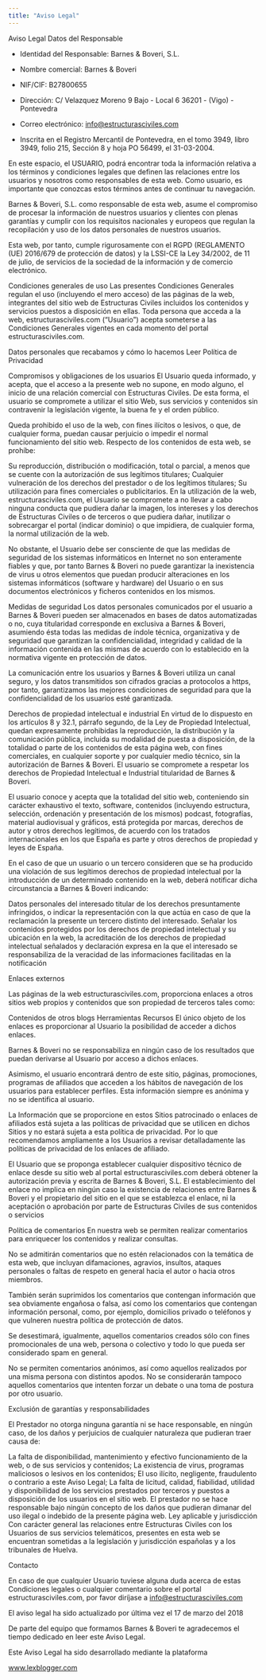 ```yaml
---
title: "Aviso Legal"
---
```

Aviso Legal
Datos del Responsable
- Identidad del Responsable: Barnes & Boveri, S.L.

- Nombre comercial:  Barnes & Boveri

- NIF/CIF: B27800655

- Dirección:  C/ Velazquez Moreno 9 Bajo - Local 6  36201  - (Vigo) - Pontevedra

- Correo electrónico: info@estructurasciviles.com

- Inscrita en el Registro Mercantil de Pontevedra, en el tomo 3949, libro 3949, folio 215, Sección 8 y hoja  PO 56499, el 31-03-2004.

En este espacio, el USUARIO, podrá encontrar toda la información relativa a los términos y condiciones legales que definen las relaciones entre los usuarios y nosotros como responsables de esta web. Como usuario, es importante que conozcas estos términos antes de continuar tu navegación.

Barnes & Boveri, S.L. como responsable de esta web, asume el compromiso de procesar la información de nuestros usuarios y clientes con plenas garantías y cumplir con los requisitos nacionales y europeos que regulan la recopilación y uso de los datos personales de nuestros usuarios.

Esta web, por tanto, cumple rigurosamente con el RGPD (REGLAMENTO (UE) 2016/679 de protección de datos) y  la LSSI-CE la Ley 34/2002, de 11 de julio, de servicios de la sociedad de la información y de comercio electrónico.

Condiciones generales de uso
Las presentes Condiciones Generales regulan el uso (incluyendo el mero acceso) de las páginas de la web, integrantes del sitio web de Estructuras Civiles incluidos los contenidos y servicios puestos a disposición en ellas. Toda persona que acceda a la web, estructurasciviles.com (“Usuario”) acepta someterse a las Condiciones Generales vigentes en cada momento del portal estructurasciviles.com.

Datos personales que recabamos y cómo lo hacemos
Leer Política de Privacidad

Compromisos y obligaciones de los usuarios
El Usuario queda informado, y acepta, que el acceso a la presente web no supone, en modo alguno, el inicio de una relación comercial con Estructuras Civiles. De esta forma, el usuario se compromete a utilizar el sitio Web, sus servicios y contenidos sin contravenir la legislación vigente, la buena fe y el orden público.

Queda prohibido el uso de la web, con fines ilícitos o lesivos, o que, de cualquier forma, puedan causar perjuicio o impedir el normal funcionamiento del sitio web. Respecto de los contenidos de esta web, se prohíbe:

Su reproducción, distribución o modificación, total o parcial, a menos que se cuente con la autorización de sus legítimos titulares;
Cualquier vulneración de los derechos del prestador o de los legítimos titulares;
Su utilización para fines comerciales o publicitarios.
En la utilización de la web, estructurasciviles.com, el Usuario se compromete a no llevar a cabo ninguna conducta que pudiera dañar la imagen, los intereses y los derechos de Estructuras Civiles o de terceros o que pudiera dañar, inutilizar o sobrecargar el portal (indicar dominio)  o que impidiera, de cualquier forma, la normal utilización de la web.

No obstante, el Usuario debe ser consciente de que las medidas de seguridad de los sistemas informáticos en Internet no son enteramente fiables y que, por tanto Barnes & Boveri no puede garantizar la inexistencia de virus u otros elementos que puedan producir alteraciones en los sistemas informáticos (software y hardware) del Usuario o en sus documentos electrónicos y ficheros contenidos en los mismos.

Medidas de seguridad
Los datos personales comunicados por el usuario a  Barnes & Boveri pueden ser almacenados en bases de datos automatizadas o no, cuya titularidad corresponde en exclusiva a  Barnes & Boveri, asumiendo ésta todas las medidas de índole técnica, organizativa y de seguridad que garantizan la confidencialidad, integridad y calidad de la información contenida en las mismas de acuerdo con lo establecido en la normativa vigente en protección de datos.

La comunicación entre los usuarios y  Barnes & Boveri utiliza un canal seguro, y los  datos transmitidos son cifrados gracias a protocolos a https, por tanto, garantizamos las mejores condiciones de seguridad para que la confidencialidad de los usuarios esté garantizada.

Derechos de propiedad intelectual e industrial
En virtud de lo dispuesto en los artículos 8 y 32.1, párrafo segundo, de la Ley de Propiedad Intelectual, quedan expresamente prohibidas la reproducción, la distribución y la comunicación pública, incluida su modalidad de puesta a disposición, de la totalidad o parte de los contenidos de esta página web, con fines comerciales, en cualquier soporte y por cualquier medio técnico, sin la autorización de Barnes & Boveri. El usuario se compromete a respetar los derechos de Propiedad Intelectual e Industrial titularidad de Barnes & Boveri.

El usuario conoce y acepta que la totalidad del sitio web, conteniendo sin carácter exhaustivo el texto, software, contenidos (incluyendo estructura, selección, ordenación y presentación de los mismos) podcast, fotografías, material audiovisual y gráficos, está protegida por marcas, derechos de autor y otros derechos legítimos, de acuerdo con los tratados internacionales en los que España es parte y otros derechos de propiedad y leyes de España.

En el caso de que un usuario o un tercero consideren que se ha producido una violación de sus legítimos derechos de propiedad intelectual por la introducción de un determinado contenido en la web,  deberá notificar dicha circunstancia a Barnes & Boveri indicando:

Datos personales del interesado titular de los derechos presuntamente infringidos, o indicar la representación con la que actúa en caso de que la reclamación la presente un tercero distinto del interesado.
Señalar los contenidos protegidos por los derechos de propiedad intelectual y su ubicación en la web, la acreditación de los derechos de propiedad intelectual señalados y declaración expresa en la que el interesado se responsabiliza de la veracidad de las informaciones facilitadas en la notificación

Enlaces externos

Las páginas de la web estructurasciviles.com, proporciona enlaces a otros sitios web propios y contenidos que son propiedad de terceros tales como:

Contenidos de otros blogs
Herramientas
Recursos
El único objeto de los enlaces es proporcionar al Usuario la posibilidad de acceder a dichos enlaces.

Barnes & Boveri no se responsabiliza en ningún caso de los resultados que puedan derivarse al Usuario por acceso a dichos enlaces.

Asimismo, el usuario encontrará dentro de este sitio, páginas, promociones, programas de afiliados que acceden a los hábitos de navegación de los usuarios para establecer perfiles. Esta información siempre es anónima y no se identifica al usuario.

La Información que se proporcione en estos Sitios patrocinado o enlaces de afiliados está sujeta a las políticas de privacidad que se utilicen en dichos Sitios y no estará sujeta a esta política de privacidad. Por lo que recomendamos ampliamente a los Usuarios a revisar detalladamente las políticas de privacidad de los enlaces de afiliado.

El Usuario que se proponga establecer cualquier dispositivo técnico de enlace desde su sitio web al portal estructurasciviles.com deberá obtener la autorización previa y escrita de Barnes & Boveri, S.L. El establecimiento del enlace no implica en ningún caso la existencia de relaciones entre Barnes & Boveri y el propietario del sitio en el que se establezca el enlace, ni la aceptación o aprobación por parte de Estructuras Civiles de sus contenidos o servicios

Política de comentarios
En nuestra web se permiten realizar comentarios para enriquecer los contenidos y realizar consultas.

No se admitirán comentarios que no estén relacionados con la temática de esta web, que incluyan difamaciones, agravios, insultos, ataques personales o faltas de respeto en general hacia el autor o hacia otros miembros.

También serán suprimidos los comentarios que contengan información que sea obviamente engañosa o falsa, así como los comentarios que contengan información personal, como, por ejemplo, domicilios privado o teléfonos y que vulneren nuestra política de protección de datos.

Se desestimará, igualmente, aquellos comentarios creados sólo con fines promocionales de una web, persona o colectivo y todo lo que pueda ser considerado spam en general.

No se permiten comentarios anónimos, así como aquellos realizados por una misma persona con distintos apodos. No se considerarán tampoco aquellos comentarios que intenten forzar un debate o una toma de postura por otro usuario.

Exclusión de garantías y responsabilidades

El Prestador no otorga ninguna garantía ni se hace responsable, en ningún caso, de los daños y perjuicios de cualquier naturaleza que pudieran traer causa de:

La falta de disponibilidad, mantenimiento y efectivo funcionamiento de la web, o de sus servicios y contenidos;
La existencia de virus, programas maliciosos o lesivos en los contenidos;
El uso ilícito, negligente, fraudulento o contrario a este Aviso Legal;
La falta de licitud, calidad, fiabilidad, utilidad y disponibilidad de los servicios prestados por terceros y puestos a disposición de los usuarios en el sitio web.
El prestador no se hace responsable bajo ningún concepto de los daños que pudieran dimanar del uso ilegal o indebido de la presente página web.
Ley aplicable y jurisdicción
Con carácter general las relaciones entre Estructuras Civiles con los Usuarios de sus servicios telemáticos, presentes en esta web se encuentran sometidas a la legislación y jurisdicción españolas y a los tribunales de Huelva.

Contacto

En caso de que cualquier Usuario tuviese alguna duda acerca de estas Condiciones legales o cualquier comentario sobre el portal estructurasciviles.com, por favor diríjase a info@estructurasciviles.com

El aviso legal  ha sido actualizado por última vez el 17 de marzo del 2018

De parte del equipo que formamos Barnes & Boveri te agradecemos el tiempo dedicado en leer este Aviso Legal.

Este Aviso Legal ha sido desarrollado mediante la plataforma

www.lexblogger.com
